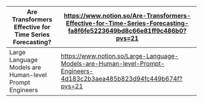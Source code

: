 | Are Transformers Effective for Time Series Forecasting? | https://www.notion.so/Are-Transformers-Effective-for-Time-Series-Forecasting-fa8f6fe5223649bd8c66e81ff9c486b0?pvs=21 |
| ------------------------------------------------------- | ------------------------------------------------------------ |
| Large Language Models are Human-level Prompt Engineers  | https://www.notion.so/Large-Language-Models-are-Human-level-Prompt-Engineers-4d183c2b3aea485b823d94fc449b674f?pvs=21 |